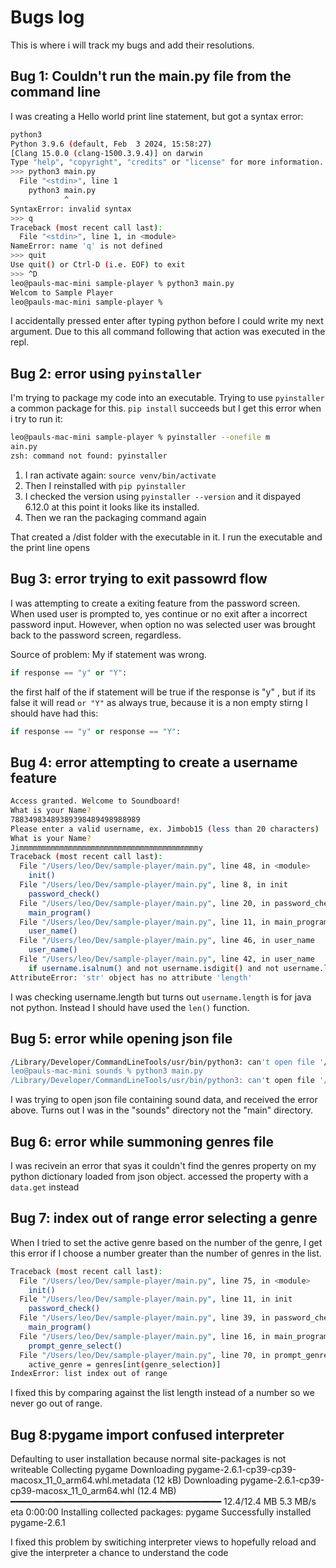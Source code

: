 # Bugs log

This is where i will track my bugs and add their resolutions. 

## Bug 1: Couldn't run the main.py file from the command line

I was creating a Hello world print line statement, but got a syntax error:

```bash
python3 
Python 3.9.6 (default, Feb  3 2024, 15:58:27) 
[Clang 15.0.0 (clang-1500.3.9.4)] on darwin
Type "help", "copyright", "credits" or "license" for more information.
>>> python3 main.py
  File "<stdin>", line 1
    python3 main.py
            ^
SyntaxError: invalid syntax
>>> q
Traceback (most recent call last):
  File "<stdin>", line 1, in <module>
NameError: name 'q' is not defined
>>> quit
Use quit() or Ctrl-D (i.e. EOF) to exit
>>> ^D
leo@pauls-mac-mini sample-player % python3 main.py
Welcom to Sample Player
leo@pauls-mac-mini sample-player % 
```

I accidentally pressed enter after typing python before I could write my next argument. Due to this all command following that action was executed in the repl.

## Bug 2: error using `pyinstaller`

 I'm trying to package my code into an executable. Trying to use `pyinstaller` a common package for this. `pip install` succeeds but I get this error when i try to run it:

```bash
leo@pauls-mac-mini sample-player % pyinstaller --onefile m
ain.py
zsh: command not found: pyinstaller
```

1. I ran activate again: `source venv/bin/activate`
2. Then I reinstalled with `pip pyinstaller`
3. I checked the version using `pyinstaller --version` and it dispayed 6.12.0 at this point it looks like its installed. 
4. Then we ran the packaging command again

That created a /dist folder with the executable in it. I run the executable and the print line opens
 
 ## Bug 3: error trying to exit passowrd flow
 
  I was attempting to create a exiting feature from the password screen.
  When used user is prompted to, yes continue or no exit after a incorrect password input.
  However, when option no was selected user was brought back to the password screen, regardless.

  Source of problem: My if statement was wrong.

  ```python
  if response == "y" or "Y":
  ```
  
  the first half of the if statement will be true if the response is "y" , but if its false it will read `or "Y"` as always true, because it is a non empty stirng
  I should have had this:

  ```python
  if response == "y" or response == "Y":
```




## Bug 4: error attempting to create a username feature

```bash
Access granted. Welcome to Soundboard!
What is your Name?
78834983489389398489498988989
Please enter a valid username, ex. Jimbob15 (less than 20 characters)
What is your Name?
Jimmmmmmmmmmmmmmmmmmmmmmmmmmmmmmmmmmmmmmmmy
Traceback (most recent call last):
  File "/Users/leo/Dev/sample-player/main.py", line 48, in <module>
    init()
  File "/Users/leo/Dev/sample-player/main.py", line 8, in init
    password_check()
  File "/Users/leo/Dev/sample-player/main.py", line 20, in password_check
    main_program()
  File "/Users/leo/Dev/sample-player/main.py", line 11, in main_program
    user_name()
  File "/Users/leo/Dev/sample-player/main.py", line 46, in user_name
    user_name()
  File "/Users/leo/Dev/sample-player/main.py", line 42, in user_name
    if username.isalnum() and not username.isdigit() and not username.length < 20:
AttributeError: 'str' object has no attribute 'length'
```

I was checking username.length but turns out `username.length` is for java not python. Instead I should have used the `len()` function.

## Bug 5: error while opening json file

``` bash
/Library/Developer/CommandLineTools/usr/bin/python3: can't open file '/Users/leo/Dev/sample-player/sounds/main.py': [Errno 2] No such file or directory
leo@pauls-mac-mini sounds % python3 main.py
/Library/Developer/CommandLineTools/usr/bin/python3: can't open file '/Users/leo/Dev/sample-player/sounds/main.py': [Errno 2] No such file or directory
```

I was trying to open json file containing sound data, and received the error above. Turns out I was in the "sounds" directory not the "main" directory.


## Bug 6: error while summoning genres file

I was recivein an error that syas it couldn't find the genres property on my python dictionary loaded from json object. accessed the property with a `data.get` instead

## Bug 7: index out of range error selecting a genre

When I tried to set the active genre based on the number of the genre, I get this error if I choose a number greater than the number of genres in the list.

```bash
Traceback (most recent call last):
  File "/Users/leo/Dev/sample-player/main.py", line 75, in <module>
    init()
  File "/Users/leo/Dev/sample-player/main.py", line 11, in init
    password_check()
  File "/Users/leo/Dev/sample-player/main.py", line 39, in password_check
    main_program()
  File "/Users/leo/Dev/sample-player/main.py", line 16, in main_program
    prompt_genre_select()
  File "/Users/leo/Dev/sample-player/main.py", line 70, in prompt_genre_select
    active_genre = genres[int(genre_selection)]
IndexError: list index out of range
```

I fixed this by comparing against the list length instead of a number so we never go out of range.


## Bug 8:pygame import confused interpreter

Defaulting to user installation because normal site-packages is not writeable
Collecting pygame
  Downloading pygame-2.6.1-cp39-cp39-macosx_11_0_arm64.whl.metadata (12 kB)
Downloading pygame-2.6.1-cp39-cp39-macosx_11_0_arm64.whl (12.4 MB)
   ━━━━━━━━━━━━━━━━━━━━━━━━━━━━━━━━━━━━━━━━ 12.4/12.4 MB 5.3 MB/s eta 0:00:00
Installing collected packages: pygame
Successfully installed pygame-2.6.1

I fixed this problem by switiching interpreter views to hopefully reload and give the interpreter a chance to understand the code